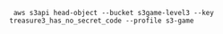 
     aws s3api head-object --bucket s3game-level3 --key treasure3_has_no_secret_code --profile s3-game